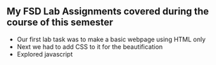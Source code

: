 ## My FSD Lab Assignments covered during the course of this semester 
- Our first lab task was to make a basic webpage using HTML only
- Next we had to add CSS to it for the beautification
- Explored javascript
